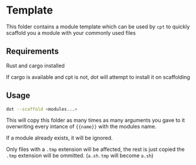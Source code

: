 # Template

This folder contains a module template which can be used by `cpt` to
quickly scaffold you a module with your commonly used files

## Requirements

Rust and cargo installed

If cargo is available and cpt is not, dot will attempt to install it
on scaffolding

## Usage

```sh
dot --scaffold <modules...>
```

This will copy this folder as many times as many arguments you gave to it
overwriting every intance of `{{name}}` with the modules name.

If a module already exists, it will be ignored.

Only files with a `.tmp` extension will be affected, the rest is just copied
the `.tmp` extension will be ommitted. (`a.sh.tmp` will become `a.sh`)
